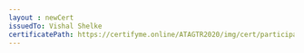 ```yaml
--- 
layout : newCert 
issuedTo: Vishal Shelke 
certificatePath: https://certifyme.online/ATAGTR2020/img/cert/participant/VishalShelke_319a0.png
--- 
```

